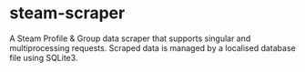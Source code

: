 # steam-scraper
A Steam Profile &amp; Group data scraper that supports singular and multiprocessing requests. Scraped data is managed by a localised database file using SQLite3.
